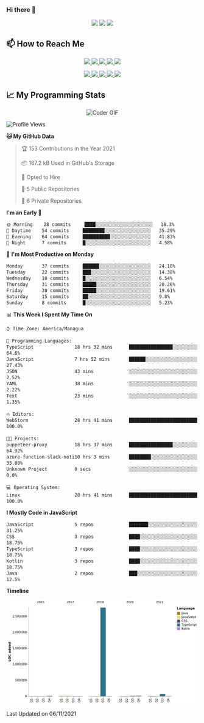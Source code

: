 ### Hi there 👋

<!--
**DevKenny/DevKenny** is a ✨ _special_ ✨ repository because its `README.md` (this file) appears on your GitHub profile.

Here are some ideas to get you started:

- 🔭 I’m currently working on ...
- 🌱 I’m currently learning ...
- 👯 I’m looking to collaborate on ...
- 🤔 I’m looking for help with ...
- 💬 Ask me about ...
- 📫 How to reach me: ...
- 😄 Pronouns: ...
- ⚡ Fun fact: ...
-->

<p align = "center">
  <img src="https://github-readme-stats.vercel.app/api?username=DevKenny&count_private=true&show_icons=true&theme=graywhite&line_height=30&hide_border=true">
  <img src="https://github-readme-stats.vercel.app/api/top-langs/?username=DevKenny&hide=html,css&theme=graywhite&hide_border=true">
  <img src="https://github-profile-summary-cards.vercel.app/api/cards/profile-details?username=DevKenny&theme=vue">
</p>

## 📫 How to Reach Me

<p align="center">
 <a href="https://devkenny.github.io">
  <img src="https://img.shields.io/badge/DevKenny-%23206A5D.svg?&style=for-the-badge&logo=jquery&logoColor=white" />
 </a>

 <a href="https://www.linkedin.com/in/hreal92">
  <img src="https://img.shields.io/badge/connect-%230077B5.svg?&style=for-the-badge&logo=linkedin&logoColor=white" />
 </a>

 <a href="https://join.skype.com/invite/IQ6gVADlpBSM">
  <img src="https://img.shields.io/badge/chat-%2300AFF0.svg?&style=for-the-badge&logo=skype&logoColor=white" />
 </a>

 <a href="mailto:realherrold@gmail.com">
  <img src="https://img.shields.io/badge/email-%23C14438.svg?&style=for-the-badge&logo=Gmail&logoColor=white" />
 </a>

 <a href="https://wa.me/50589517503">
  <img src="https://img.shields.io/badge/Whatsapp-%2300BFA5.svg?&style=for-the-badge&logo=Whatsapp&logoColor=white" />
 </a>
</p>

<p align="center">
  <a href="#">
    <img src="https://badges.pufler.dev/visits/DevKenny/DevKenny?style=flat-square&color=green&logo=github">
  </a>
  <a href="#">
    <img src="https://badges.pufler.dev/years/DevKenny?style=flat-square&color=green&logo=github">
  </a>
  <a href="#">
    <img src="https://badges.pufler.dev/repos/DevKenny?style=flat-square&color=green&logo=github">
  </a>
  <a href="#">
    <img src="https://badges.pufler.dev/gists/DevKenny?style=flat-square&color=green&logo=github">
  </a>
  <a href="#">
    <img src="https://badges.pufler.dev/commits/monthly/DevKenny?style=flat-square&color=green&logo=github">
  </a>
</p>

## 📈 My Programming Stats

<p align="center">
 <img src="https://www.mygo.ge/uploads/blog/1584023795.jpg" alt="Coder GIF" style="max-width:500px">
</p>

<!--START_SECTION:waka-->
![Profile Views](http://img.shields.io/badge/Profile%20Views-0-blue)

**🐱 My GitHub Data** 

> 🏆 153 Contributions in the Year 2021
 > 
> 📦 167.2 kB Used in GitHub's Storage 
 > 
> 💼 Opted to Hire
 > 
> 📜 5 Public Repositories 
 > 
> 🔑 6 Private Repositories  
 > 
**I'm an Early 🐤** 

```text
🌞 Morning    28 commits     ████░░░░░░░░░░░░░░░░░░░░░   18.3% 
🌆 Daytime    54 commits     ████████░░░░░░░░░░░░░░░░░   35.29% 
🌃 Evening    64 commits     ██████████░░░░░░░░░░░░░░░   41.83% 
🌙 Night      7 commits      █░░░░░░░░░░░░░░░░░░░░░░░░   4.58%

```
📅 **I'm Most Productive on Monday** 

```text
Monday       37 commits     ██████░░░░░░░░░░░░░░░░░░░   24.18% 
Tuesday      22 commits     ███░░░░░░░░░░░░░░░░░░░░░░   14.38% 
Wednesday    10 commits     █░░░░░░░░░░░░░░░░░░░░░░░░   6.54% 
Thursday     31 commits     █████░░░░░░░░░░░░░░░░░░░░   20.26% 
Friday       30 commits     █████░░░░░░░░░░░░░░░░░░░░   19.61% 
Saturday     15 commits     ██░░░░░░░░░░░░░░░░░░░░░░░   9.8% 
Sunday       8 commits      █░░░░░░░░░░░░░░░░░░░░░░░░   5.23%

```


📊 **This Week I Spent My Time On** 

```text
⌚︎ Time Zone: America/Managua

💬 Programming Languages: 
TypeScript               18 hrs 32 mins      ████████████████░░░░░░░░░   64.6% 
JavaScript               7 hrs 52 mins       ██████░░░░░░░░░░░░░░░░░░░   27.43% 
JSON                     43 mins             ░░░░░░░░░░░░░░░░░░░░░░░░░   2.52% 
YAML                     38 mins             ░░░░░░░░░░░░░░░░░░░░░░░░░   2.22% 
Text                     23 mins             ░░░░░░░░░░░░░░░░░░░░░░░░░   1.35%

🔥 Editors: 
WebStorm                 28 hrs 41 mins      █████████████████████████   100.0%

🐱‍💻 Projects: 
puppeteer-proxy          18 hrs 37 mins      ████████████████░░░░░░░░░   64.92% 
azure-function-slack-noti10 hrs 3 mins       ████████░░░░░░░░░░░░░░░░░   35.08% 
Unknown Project          0 secs              ░░░░░░░░░░░░░░░░░░░░░░░░░   0.0%

💻 Operating System: 
Linux                    28 hrs 41 mins      █████████████████████████   100.0%

```

**I Mostly Code in JavaScript** 

```text
JavaScript               5 repos             ███████░░░░░░░░░░░░░░░░░░   31.25% 
CSS                      3 repos             ████░░░░░░░░░░░░░░░░░░░░░   18.75% 
TypeScript               3 repos             ████░░░░░░░░░░░░░░░░░░░░░   18.75% 
Kotlin                   3 repos             ████░░░░░░░░░░░░░░░░░░░░░   18.75% 
Java                     2 repos             ███░░░░░░░░░░░░░░░░░░░░░░   12.5%

```


**Timeline**

![Chart not found](https://raw.githubusercontent.com/DevKenny/DevKenny/main/charts/bar_graph.png) 


 Last Updated on 06/11/2021
<!--END_SECTION:waka-->
